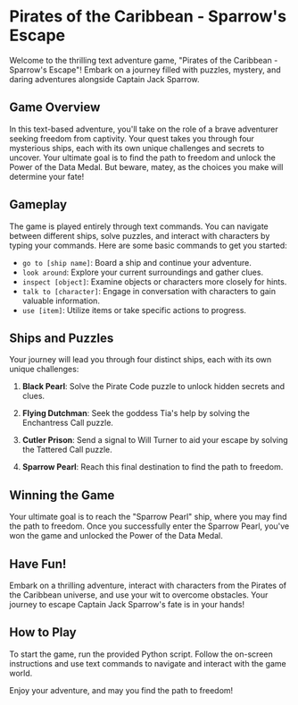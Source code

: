 # Pirates of the Caribbean - Sparrow's Escape

Welcome to the thrilling text adventure game, "Pirates of the Caribbean - Sparrow's Escape"! Embark on a journey filled with puzzles, mystery, and daring adventures alongside Captain Jack Sparrow.

## Game Overview

In this text-based adventure, you'll take on the role of a brave adventurer seeking freedom from captivity. Your quest takes you through four mysterious ships, each with its own unique challenges and secrets to uncover. Your ultimate goal is to find the path to freedom and unlock the Power of the Data Medal. But beware, matey, as the choices you make will determine your fate!

## Gameplay

The game is played entirely through text commands. You can navigate between different ships, solve puzzles, and interact with characters by typing your commands. Here are some basic commands to get you started:

- `go to [ship name]`: Board a ship and continue your adventure.
- `look around`: Explore your current surroundings and gather clues.
- `inspect [object]`: Examine objects or characters more closely for hints.
- `talk to [character]`: Engage in conversation with characters to gain valuable information.
- `use [item]`: Utilize items or take specific actions to progress.

## Ships and Puzzles

Your journey will lead you through four distinct ships, each with its own unique challenges:

1. **Black Pearl**: Solve the Pirate Code puzzle to unlock hidden secrets and clues.

2. **Flying Dutchman**: Seek the goddess Tia's help by solving the Enchantress Call puzzle.

3. **Cutler Prison**: Send a signal to Will Turner to aid your escape by solving the Tattered Call puzzle.

4. **Sparrow Pearl**: Reach this final destination to find the path to freedom.

## Winning the Game

Your ultimate goal is to reach the "Sparrow Pearl" ship, where you may find the path to freedom. Once you successfully enter the Sparrow Pearl, you've won the game and unlocked the Power of the Data Medal.

## Have Fun!

Embark on a thrilling adventure, interact with characters from the Pirates of the Caribbean universe, and use your wit to overcome obstacles. Your journey to escape Captain Jack Sparrow's fate is in your hands!

## How to Play

To start the game, run the provided Python script. Follow the on-screen instructions and use text commands to navigate and interact with the game world.

Enjoy your adventure, and may you find the path to freedom!
